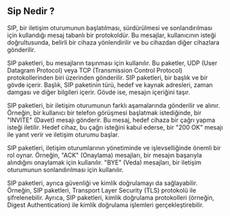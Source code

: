 ## Sip Nedir ?


SIP, bir iletişim oturumunun başlatılması, sürdürülmesi ve sonlandırılması için kullandığı mesaj tabanlı bir protokoldür. Bu mesajlar, kullanıcının isteği doğrultusunda, belirli bir cihaza yönlendirilir ve bu cihazdan diğer cihazlara gönderilir.

SIP paketleri, bu mesajların taşınması için kullanılır. Bu paketler, UDP (User Datagram Protocol) veya TCP (Transmission Control Protocol) protokollerinden biri üzerinden gönderilir. SIP paketleri, bir başlık ve bir gövde içerir. Başlık, SIP paketinin türü, hedef ve kaynak adresleri, zaman damgası ve diğer bilgileri içerir. Gövde ise, mesajın içeriğini taşır.

SIP paketleri, bir iletişim oturumunun farklı aşamalarında gönderilir ve alınır. Örneğin, bir kullanıcı bir telefon görüşmesi başlatmak istediğinde, bir "INVITE" (Davet) mesajı gönderir. Bu mesaj, hedef cihaza bir çağrı yapma isteği iletilir. Hedef cihaz, bu çağrı isteğini kabul ederse, bir "200 OK" mesajı ile yanıt verir ve iletişim oturumu başlar.

SIP paketleri, iletişim oturumlarının yönetiminde ve işlevselliğinde önemli bir rol oynar. Örneğin, "ACK" (Onaylama) mesajları, bir mesajın başarıyla alındığını onaylamak için kullanılır. "BYE" (Veda) mesajları, bir iletişim oturumunun sonlandırılması için kullanılır.

SIP paketleri, ayrıca güvenliği ve kimlik doğrulamayı da sağlayabilir. Örneğin, SIP paketleri, Transport Layer Security (TLS) protokolü ile şifrelenebilir. Ayrıca, SIP paketleri, kimlik doğrulama protokolleri (örneğin, Digest Authentication) ile kimlik doğrulama işlemleri gerçekleştirebilir.